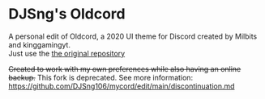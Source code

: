 # DJSng's Oldcord
A personal edit of Oldcord, a 2020 UI theme for Discord created by Milbits and kinggamingyt.  
Just use the [the original repository](https://github.com/milbits/oldcord)

~~Created to work with my own preferences while also having an online backup.~~ This fork is deprecated. See more information: https://github.com/DJSng106/mycord/edit/main/discontinuation.md
